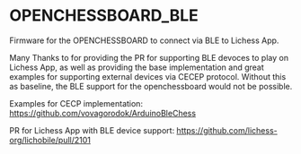 # OPENCHESSBOARD_BLE
Firmware for the OPENCHESSBOARD to connect via BLE to Lichess App.

Many Thanks to for providing the PR for supporting BLE devoces to play on Lichess App, as well as providing the base implementation and great examples for supporting external devices via CECEP protocol. Without this as baseline, the BLE support for the openchessboard would not be possible.

Examples for CECP implementation:
https://github.com/vovagorodok/ArduinoBleChess

PR for Lichess App with BLE device support:
https://github.com/lichess-org/lichobile/pull/2101
